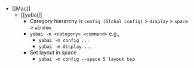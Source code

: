 - [[Mac]]
	- [[yabai]]
		- Category hierarchy is `config (Global config)` > `display` > `space` > `window`
		- `yabai -m <category> <command>` e.g.,
			- `yabai -m config ...`
			- `yabai -m display ...`
		- Set layout in space
			- `yabai -m config --space 5 layout bsp`